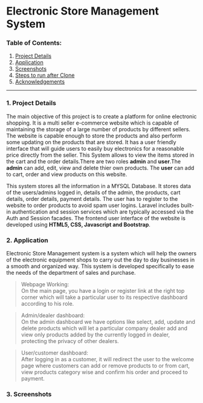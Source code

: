 # Electronic Store Management System 

### Table of Contents:
1. <a href="#details">Project Details</a> 
2. <a href="#application">Application</a>
3. <a href="#screenshots">Screenshots</a>
4. <a href="#steps">Steps to run after Clone</a>
5. <a href="#Acknowledgements">Acknowledgements</a>

---
### <a name="details"> 1. Project Details</a>
The main objective of this project is to create a platform for online electronic shopping. It is a multi seller e-commerce website which is capable of maintaining the storage of a large number of products by different sellers. The website is capable enough to store the products and also perform some updating on the products that are stored. It has a user friendly interface that will guide users to easily buy electronics for a reasonable price directly from the seller. This System allows to view the items stored in the cart and the order details.There are two roles **admin** and **user**.The **admin** can add, edit, view and delete thier own products. The **user** can add to cart, order and view products on this website.


This system stores all the information in a MYSQL Database. It stores data of the users/admins logged in, details of the admin, the products, cart details, order details, payment details. The user has to register to the website to order products to avoid spam user logins. Laravel includes built-in authentication and session services which are typically accessed via the Auth and Session facades. The frontend user interface of the website is developed using **HTML5, CSS, Javascript and Bootstrap**.

### <a name="details"> 2. Application</a>
Electronic Store Management system is a system which will help the owners of the electronic equipment shops to carry out the day to day businesses in a smooth and organized way. This system is developed specifically to ease the needs of the department of sales and purchase.

>Webpage Working: <br>
On the main page, you have a login or register link at the right top corner which will take a particular user to its respective dashboard according to his role.

>Admin/dealer dashboard: <br>
On the admin dashboard we have options like select, add, update and delete products which  will  let a particular company dealer add and view only products added by the currently logged in dealer, protecting the privacy of other dealers.

>User/customer dashboard: <br>
After logging in as a customer, it will redirect the user to the welcome page where customers can add or remove products to or from cart, view products category wise and confirm his order and proceed to payment.

### <a name="screenshots"> 3. Screenshots</a>
